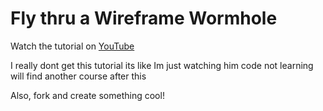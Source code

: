 # Fly thru a Wireframe Wormhole

Watch the tutorial on [YouTube](https://youtu.be/w_ku0HjutZI)

I really dont get this tutorial its like Im just watching him code not learning will find another course after this

Also, fork and create something cool!